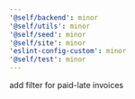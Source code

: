 ```yaml
---
'@self/backend': minor
'@self/utils': minor
'@self/seed': minor
'@self/site': minor
'eslint-config-custom': minor
'@self/test': minor
---
```


add filter for paid-late invoices
